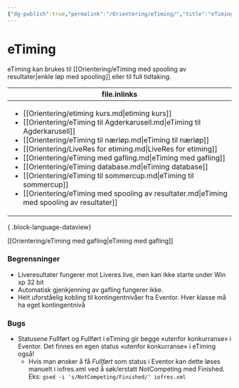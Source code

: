 ```yaml
---
{"dg-publish":true,"permalink":"/Orientering/eTiming/","title":"eTiming","tags":[null]}
---
```



# eTiming
eTiming kan brukes til [[Orientering/eTiming med spooling av resultater\|enkle løp med spooling]] eller til full tidtaking.

| file.inlinks                                                                                                                                                                                                                                                                                                                                                                                                                                                                                                                                                                                              |
| --------------------------------------------------------------------------------------------------------------------------------------------------------------------------------------------------------------------------------------------------------------------------------------------------------------------------------------------------------------------------------------------------------------------------------------------------------------------------------------------------------------------------------------------------------------------------------------------------------- |
| <ul><li>[[Orientering/etiming kurs.md\\|etiming kurs]]</li><li>[[Orientering/eTiming til Agderkarusell.md\\|eTiming til Agderkarusell]]</li><li>[[Orientering/eTiming til nærløp.md\\|eTiming til nærløp]]</li><li>[[Orientering/LiveRes for etiming.md\\|LiveRes for etiming]]</li><li>[[Orientering/eTiming med gafling.md\\|eTiming med gafling]]</li><li>[[Orientering/eTiming database.md\\|eTiming database]]</li><li>[[Orientering/eTiming til sommercup.md\\|eTiming til sommercup]]</li><li>[[Orientering/eTiming med spooling av resultater.md\\|eTiming med spooling av resultater]]</li></ul> |

{ .block-language-dataview}

[[Orientering/eTiming med gafling\|eTiming med gafling]]

### Begrensninger
- Liveresultater fungerer mot Liveres.live, men kan ikke starte under Win xp 32 bit
- Automatisk gjenkjenning av gafling fungerer ikke.
- Helt uforståelig kobling til kontingentnivåer fra Eventor. Hver klasse må ha eget kontingentnivå

### Bugs
- Statusene Fullført og Fullført i eTiming gir begge «utenfor konkurranse» i Eventor. Det finnes en egen status «utenfor konkurranse» i eTiming også!
	- Hvis man ønsker å få *Fullført* som status i Eventor kan dette løses manuelt i iofres.xml ved å søk/erstatt NotCompeting med Finished. Eks: `gsed -i 's/NotCompeting/Finished/' iofres.xml`
